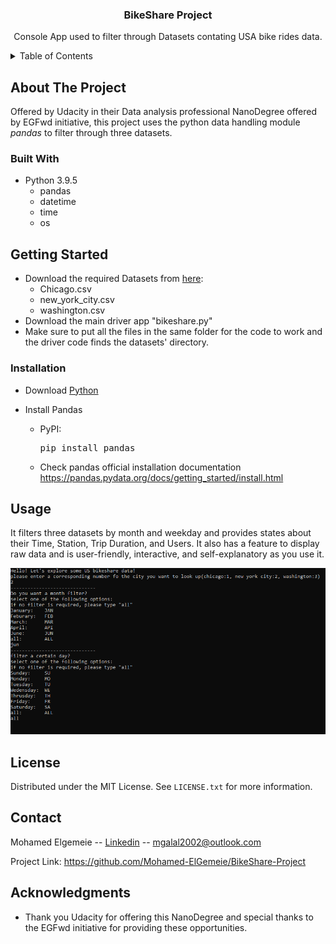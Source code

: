
<h3 align="center">BikeShare Project</h3>

  <p align="center">
    Console App used to filter through Datasets contating USA bike rides data.
    <br />
</div>


<!-- TABLE OF CONTENTS -->
<details>
  <summary>Table of Contents</summary>
  <ol>
    <li>
      <a href="#about-the-project">About The Project</a>
      <ul>
        <li><a href="#built-with">Built With</a></li>
      </ul>
    </li>
    <li>
      <a href="#getting-started">Getting Started</a>
      <ul>
        <li><a href="#installation">Installation</a></li>
      </ul>
    </li>
    <li><a href="#usage">Usage</a></li>
    <li><a href="#license">License</a></li>
    <li><a href="#contact">Contact</a></li>
    <li><a href="#acknowledgments">Acknowledgments</a></li>
  </ol>
</details>



<!-- ABOUT THE PROJECT -->
## About The Project

Offered by Udacity in their Data analysis professional NanoDegree offered by EGFwd initiative, this project uses the python data handling module *pandas* to filter through three datasets.
 

### Built With

* Python 3.9.5
    * pandas
    * datetime
    * time
    * os




<!-- GETTING STARTED -->
## Getting Started
* Download the required Datasets from [here](https://drive.google.com/drive/folders/1OzTLEOX9KKTeJn7BUk4CsXWA2x7YdKCK?usp=sharing):<br>
    * Chicago.csv
    * new_york_city.csv
    * washington.csv
* Download the main driver app "bikeshare.py"
* Make sure to put all the files in the same folder for the code to work  and the driver code finds the datasets' directory.



### Installation

* Download [Python](https://www.python.org/downloads/release/python-395/)

* Install Pandas

    * PyPI: <pre>pip install pandas</pre>
    * Check pandas official installation documentation https://pandas.pydata.org/docs/getting_started/install.html
    
## Usage

It filters three datasets by month and weekday and provides states about their Time, Station, Trip Duration, and Users. It also has a feature to display raw data and is user-friendly, interactive, and self-explanatory as you use it.

![alt text](https://github.com/Mohamed-ElGemeie/BikeShare-Project/blob/main/bike.PNG?raw=True)








<!-- LICENSE -->
## License

Distributed under the MIT License. See `LICENSE.txt` for more information.



<!-- CONTACT -->
## Contact

Mohamed Elgemeie -- [Linkedin](https://www.linkedin.com/in/mohamed-elgemeie/) -- mgalal2002@outlook.com

Project Link: https://github.com/Mohamed-ElGemeie/BikeShare-Project




<!-- ACKNOWLEDGMENTS -->
## Acknowledgments

* Thank you Udacity for offering this NanoDegree and special thanks to the EGFwd initiative for providing these opportunities.
